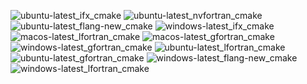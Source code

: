  ![ubuntu-latest_ifx_cmake](https://img.shields.io/badge/ubuntu--latest_ifx_cmake-failing-red) ![ubuntu-latest_nvfortran_cmake](https://img.shields.io/badge/ubuntu--latest_nvfortran_cmake-failing-red) ![ubuntu-latest_flang-new_cmake](https://img.shields.io/badge/ubuntu--latest_flang--new_cmake-failing-red) ![windows-latest_ifx_cmake](https://img.shields.io/badge/windows--latest_ifx_cmake-failing-red) ![macos-latest_lfortran_cmake](https://img.shields.io/badge/macos--latest_lfortran_cmake-failing-red) ![macos-latest_gfortran_cmake](https://img.shields.io/badge/macos--latest_gfortran_cmake-failing-red) ![windows-latest_gfortran_cmake](https://img.shields.io/badge/windows--latest_gfortran_cmake-failing-red) ![ubuntu-latest_lfortran_cmake](https://img.shields.io/badge/ubuntu--latest_lfortran_cmake-failing-red) ![ubuntu-latest_gfortran_cmake](https://img.shields.io/badge/ubuntu--latest_gfortran_cmake-failing-red) ![windows-latest_flang-new_cmake](https://img.shields.io/badge/windows--latest_flang--new_cmake-failing-red) ![windows-latest_lfortran_cmake](https://img.shields.io/badge/windows--latest_lfortran_cmake-failing-red)
